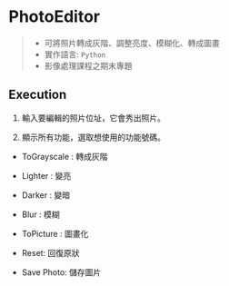# PhotoEditor
> - 可將照片轉成灰階、調整亮度、模糊化、轉成圖畫 <br>
> - 實作語言: `Python`
> - 影像處理課程之期末專題
## Execution
1. 輸入要編輯的照片位址，它會秀出照片。


2. 顯示所有功能，選取想使用的功能號碼。


- ToGrayscale : 轉成灰階


- Lighter : 變亮


- Darker : 變暗


- Blur : 模糊


- ToPicture : 圖畫化


- Reset: 回復原狀


- Save Photo: 儲存圖片
